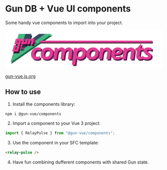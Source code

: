 # Gun DB + Vue UI components

Some handy vue components to import into your project.

![@gun-vue logo](https://raw.githubusercontent.com/DeFUCC/gun-vue/master/docs/public/media/svg/components.svg)

[gun-vue.js.org](https://gun-vue.js.org)

## How to use

1. Install the components library:

```shell
npm i @gun-vue/components
```

2. Import a component to your Vue 3 project:

```js
import { RelayPulse } from "@gun-vue/components";
```

3. Use the component in your SFC template:

```html
<relay-pulse />
```

4. Have fun combining dufferent components with shared Gun state.
